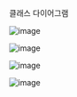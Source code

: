 클래스 다이어그램




![image](https://github.com/minseokKim6823/CProject/assets/93479041/9869ed4c-abe0-460f-b0cc-8ce75692c16a)

![image](https://github.com/minseokKim6823/CProject/assets/93479041/ce3e09be-d875-4cbc-9db2-8bbbc4355e65)

![image](https://github.com/minseokKim6823/CProject/assets/93479041/118f4f9c-dde8-4f93-8f60-d4d51b745e3d)

![image](https://github.com/minseokKim6823/CProject/assets/93479041/71d73726-f546-47f8-a458-866b0f0dc944)
